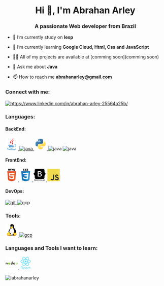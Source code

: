 <h1 align="center">Hi 👋, I'm Abrahan Arley</h1>
<h3 align="center">A passionate Web developer from Brazil</h3>

- 🔭 I’m currently study on **Iesp**

- 🌱 I’m currently learning **Google Cloud, Html, Css and JavaScript**

- 👨‍💻 All of my projects are available at [comming soon](comming soon)

- 💬 Ask me about **Java**

- 📫 How to reach me **abrahanarley@gmail.com**

<h3 align="left">Connect with me:</h3>
<p align="left">
<a href="https://www.linkedin.com/in/abrahan-arley/" target="blank"><img align="center" src="https://raw.githubusercontent.com/rahuldkjain/github-profile-readme-generator/master/src/images/icons/Social/linked-in-alt.svg" alt="https://www.linkedin.com/in/abrahan-arley-25564a25b/" height="30" width="40" /></a>
</p>

<h3 align="left">Languages:</h3>
<h4 align="left">BackEnd:</h4>
<p align="left"> <a href="https://www.java.com" target="_blank" rel="noreferrer"> <img src="https://raw.githubusercontent.com/devicons/devicon/master/icons/java/java-original.svg" alt="java" width="40" height="40"/> </a> <a href="https://spring.io/ "target="_blank" rel="noreferrer"> <img src="https://cdn.jsdelivr.net/gh/devicons/devicon/icons/spring/spring-original-wordmark.svg" alt="java" width="40" height="40" /></a><a href="https://www.python.org" target="_blank" rel="noreferrer"> <img src="https://raw.githubusercontent.com/devicons/devicon/master/icons/python/python-original.svg" alt="python" width="40" height="40"/> </a><img src="https://cdn.jsdelivr.net/gh/devicons/devicon/icons/mysql/mysql-original-wordmark.svg" alt="java" width="40" height="40" /> <img src="https://cdn.jsdelivr.net/gh/devicons/devicon/icons/postgresql/postgresql-plain-wordmark.svg" alt="java" width="40" height="40" /></p>
<h4 align="left">FrontEnd:</h4>
<p align="left"> <a href="https://www.w3.org/html/" target="_blank" rel="noreferrer"> <img src="https://raw.githubusercontent.com/devicons/devicon/master/icons/html5/html5-original-wordmark.svg" alt="html5" width="40" height="40"/> </a><a href="https://www.w3schools.com/css/" target="_blank" rel="noreferrer"> <img src="https://raw.githubusercontent.com/devicons/devicon/master/icons/css3/css3-original-wordmark.svg" alt="css3" width="40" height="40"/> </a> <a href="https://getbootstrap.com" target="_blank" rel="noreferrer"> <img src="https://raw.githubusercontent.com/devicons/devicon/master/icons/bootstrap/bootstrap-plain-wordmark.svg" alt="bootstrap" width="40" height="40"/>  </a> <a href="https://developer.mozilla.org/en-US/docs/Web/JavaScript" target="_blank" rel="noreferrer"> <img src="https://raw.githubusercontent.com/devicons/devicon/master/icons/javascript/javascript-original.svg" alt="javascript" width="40" height="40"/> </a> </p>
<h4 align="left">DevOps:</h4>
<p align="left"><a href="https://git-scm.com/" target="_blank" rel="noreferrer"> <img src="https://www.vectorlogo.zone/logos/git-scm/git-scm-icon.svg" alt="git" width="40" height="40"/> </a>
<img src="https://cdn.jsdelivr.net/gh/devicons/devicon/icons/docker/docker-original-wordmark.svg"  alt="gcp" width="40" height="40"/></p>
<h3 align="left">Tools:</h3>
<p align="left">  <a href="https://www.linux.org/" target="_blank" rel="noreferrer"> <img src="https://raw.githubusercontent.com/devicons/devicon/master/icons/linux/linux-original.svg" alt="linux" width="40" height="40"/> </a> <a href="https://cloud.google.com" target="_blank" rel="noreferrer"> <img src="https://www.vectorlogo.zone/logos/google_cloud/google_cloud-icon.svg" alt="gcp" width="40" height="40"/> </a> </p>
<h3 align="left">Languages and Tools I want to learn:</h3>
<p align="left">    <a href="https://nodejs.org" target="_blank" rel="noreferrer"> <img src="https://raw.githubusercontent.com/devicons/devicon/master/icons/nodejs/nodejs-original-wordmark.svg" alt="nodejs" width="40" height="40"/> </a> <a href="https://reactjs.org/" target="_blank" rel="noreferrer"> <img src="https://raw.githubusercontent.com/devicons/devicon/master/icons/react/react-original-wordmark.svg" alt="react" width="40" height="40"/> </a> </p>

<p><img align="center" src="https://github-readme-streak-stats.herokuapp.com/?user=iabrahanarley&" alt="iabrahanarley" /></p>

          

          

